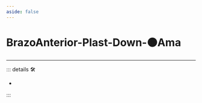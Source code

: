 ```yaml
---
aside: false
---
```

# BrazoAnterior-Plast-Down-🟠<motor>Ama</motor>

---

<!-- =================================================== -->
<!-- =================================================== -->
<!-- =================================================== -->
<!-- =================================================== -->
<!-- =================================================== -->
::: details 🛠

-

:::
